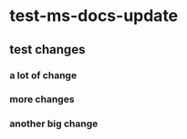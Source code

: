 # test-ms-docs-update

## test changes

### a lot of change

### more changes

### another big change